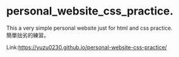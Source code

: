 # personal_website_css_practice. 
This a very simple personal website just for html and css practice.  
簡單拙劣的練習。  
  
Link:https://yuzu0230.github.io/personal-website-css-practice/
  
